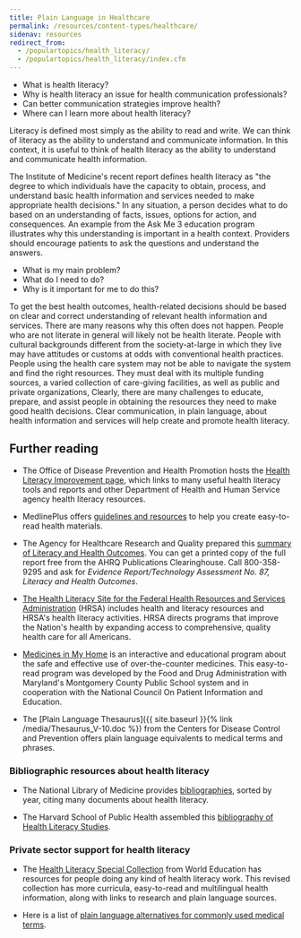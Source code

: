 ```yaml
---
title: Plain Language in Healthcare
permalink: /resources/content-types/healthcare/
sidenav: resources
redirect_from:
  - /populartopics/health_literacy/
  - /populartopics/health_literacy/index.cfm
---
```


- What is health literacy?
- Why is health literacy an issue for health communication professionals?
- Can better communication strategies improve health?
- Where can I learn more about health literacy?

Literacy is defined most simply as the ability to read and write. We can think of literacy as the ability to understand and communicate information. In this context, it is useful to think of health literacy as the ability to understand and communicate health information.

The Institute of Medicine's recent report defines health literacy as "the degree to which individuals have the capacity to obtain, process, and understand basic health information and services needed to make appropriate health decisions." In any situation, a person decides what to do based on an understanding of facts, issues, options for action, and consequences. An example from the Ask Me 3 education program illustrates why this understanding is important in a health context. Providers should encourage patients to ask the questions and understand the answers.

- What is my main problem?
- What do I need to do?
- Why is it important for me to do this?

To get the best health outcomes, health-related decisions should be based on clear and correct understanding of relevant health information and services. There are many reasons why this often does not happen. People who are not literate in general will likely not be health literate. People with cultural backgrounds different from the society-at-large in which they live may have attitudes or customs at odds with conventional health practices. People using the health care system may not be able to navigate the system and find the right resources. They must deal with its multiple funding sources, a varied collection of care-giving facilities, as well as public and private organizations, Clearly, there are many challenges to educate, prepare, and assist people in obtaining the resources they need to make good health decisions. Clear communication, in plain language, about health information and services will help create and promote health literacy.

## Further reading

- The Office of Disease Prevention and Health Promotion hosts the [Health Literacy Improvement page](http://www.health.gov/communication/literacy/default.htm), which links to many useful health literacy tools and reports and other Department of Health and Human Service agency health literacy resources.

- MedlinePlus offers [guidelines and resources](https://medlineplus.gov/etr.html) to help you create easy-to-read health materials.

- The Agency for Healthcare Research and Quality prepared this [summary of Literacy and Health Outcomes](https://www.ahrq.gov/professionals/clinicians-providers/guidelines-recommendations/index.html). You can get a printed copy of the full report free from the AHRQ Publications Clearinghouse. Call 800-358-9295 and ask for _Evidence Report/Technology Assessment No. 87, Literacy and Health Outcomes_.

- [The Health Literacy Site for the Federal Health Resources and Services Administration](https://www.hrsa.gov/about/organization/bureaus/ohe/health-literacy/index.html) (HRSA) includes health and literacy resources and HRSA's health literacy activities. HRSA directs programs that improve the Nation's health by expanding access to comprehensive, quality health care for all Americans.

- [Medicines in My Home](https://www.fda.gov/Drugs/ResourcesForYou/Consumers/BuyingUsingMedicineSafely/UnderstandingOver-the-CounterMedicines/ucm092139.htm) is an interactive and educational program about the safe and effective use of over-the-counter medicines. This easy-to-read program was developed by the Food and Drug Administration with Maryland's Montgomery County Public School system and in cooperation with the National Council On Patient Information and Education.<br>

- The [Plain Language Thesaurus]({{ site.baseurl }}{% link /media/Thesaurus_V-10.doc %}) from the Centers for Disease Control and Prevention offers plain language equivalents to medical terms and phrases.

### Bibliographic resources about health literacy

- The National Library of Medicine provides [bibliographies](http://www.nlm.nih.gov/services/queries/health_literacy.html), sorted by year, citing many documents about health literacy.

- The Harvard School of Public Health assembled this [bibliography of Health Literacy Studies](https://www.hsph.harvard.edu/healthliteracy/).

### Private sector support for health literacy

- The [Health Literacy Special Collection](http://www.healthliteracy.worlded.org/) from World Education has resources for people doing any kind of health literacy work. This revised collection has more curricula, easy-to-read and multilingual health information, along with links to research and plain language sources.<br>

- Here is a list of [plain language alternatives for commonly used medical terms](http://healthcare.partners.org/phsirb/consfrm_files/Plain_Language_Alternatives_for_Patient_Information_and_Consent_Materials.pdf).
